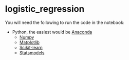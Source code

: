 # logistic_regression

You will need the following to run the code in the notebook:
  * Python, the easiest would be [Anaconda](https://www.anaconda.com/)
    * [Numpy](https://anaconda.org/anaconda/numpy)
    * [Matplotlib](https://anaconda.org/conda-forge/matplotlib)
    * [Scikit-learn](http://scikit-learn.org/stable/install.html)
    * [Statsmodels](https://anaconda.org/anaconda/statsmodels)
   
